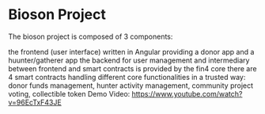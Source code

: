 # Bioson Project
The bioson project is composed of 3 components:

the frontend (user interface) written in Angular providing a donor app and a huunter/gatherer app
the backend for user management and intermediary between frontend and smart contracts is provided by the fin4 core
there are 4 smart contracts handling different core functionalities in a trusted way: donor funds management, hunter activity management, community project voting, collectible token
Demo Video: https://www.youtube.com/watch?v=96EcTxF43JE
